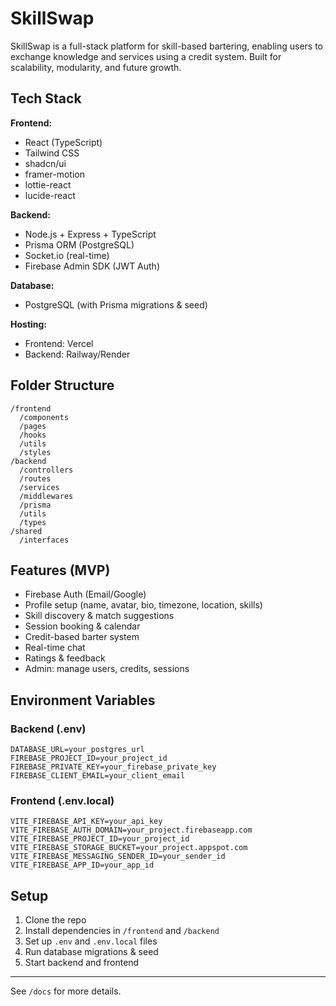 # SkillSwap

SkillSwap is a full-stack platform for skill-based bartering, enabling users to exchange knowledge and services using a credit system. Built for scalability, modularity, and future growth.

## Tech Stack

**Frontend:**
- React (TypeScript)
- Tailwind CSS
- shadcn/ui
- framer-motion
- lottie-react
- lucide-react

**Backend:**
- Node.js + Express + TypeScript
- Prisma ORM (PostgreSQL)
- Socket.io (real-time)
- Firebase Admin SDK (JWT Auth)

**Database:**
- PostgreSQL (with Prisma migrations & seed)

**Hosting:**
- Frontend: Vercel
- Backend: Railway/Render

## Folder Structure

```
/frontend
  /components
  /pages
  /hooks
  /utils
  /styles
/backend
  /controllers
  /routes
  /services
  /middlewares
  /prisma
  /utils
  /types
/shared
  /interfaces
```

## Features (MVP)
- Firebase Auth (Email/Google)
- Profile setup (name, avatar, bio, timezone, location, skills)
- Skill discovery & match suggestions
- Session booking & calendar
- Credit-based barter system
- Real-time chat
- Ratings & feedback
- Admin: manage users, credits, sessions

## Environment Variables

### Backend (.env)
```
DATABASE_URL=your_postgres_url
FIREBASE_PROJECT_ID=your_project_id
FIREBASE_PRIVATE_KEY=your_firebase_private_key
FIREBASE_CLIENT_EMAIL=your_client_email
```

### Frontend (.env.local)
```
VITE_FIREBASE_API_KEY=your_api_key
VITE_FIREBASE_AUTH_DOMAIN=your_project.firebaseapp.com
VITE_FIREBASE_PROJECT_ID=your_project_id
VITE_FIREBASE_STORAGE_BUCKET=your_project.appspot.com
VITE_FIREBASE_MESSAGING_SENDER_ID=your_sender_id
VITE_FIREBASE_APP_ID=your_app_id
```

## Setup

1. Clone the repo
2. Install dependencies in `/frontend` and `/backend`
3. Set up `.env` and `.env.local` files
4. Run database migrations & seed
5. Start backend and frontend

---

See `/docs` for more details. 
<!-- R commit at 2025-06-16T13:48:26.796Z -->
<!-- R commit at 2025-06-16T13:55:29.696Z -->